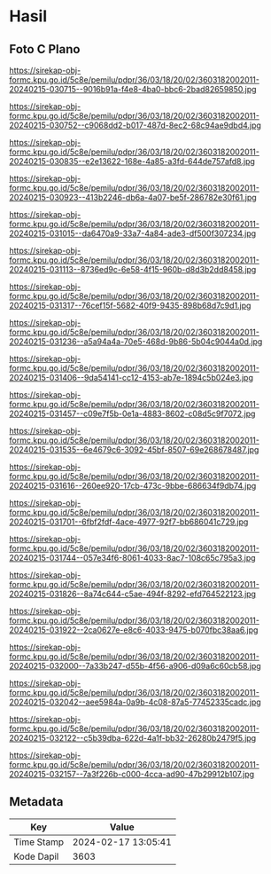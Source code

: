 # Hasil

## Foto C Plano

https://sirekap-obj-formc.kpu.go.id/5c8e/pemilu/pdpr/36/03/18/20/02/3603182002011-20240215-030715--9016b91a-f4e8-4ba0-bbc6-2bad82659850.jpg

https://sirekap-obj-formc.kpu.go.id/5c8e/pemilu/pdpr/36/03/18/20/02/3603182002011-20240215-030752--c9068dd2-b017-487d-8ec2-68c94ae9dbd4.jpg

https://sirekap-obj-formc.kpu.go.id/5c8e/pemilu/pdpr/36/03/18/20/02/3603182002011-20240215-030835--e2e13622-168e-4a85-a3fd-644de757afd8.jpg

https://sirekap-obj-formc.kpu.go.id/5c8e/pemilu/pdpr/36/03/18/20/02/3603182002011-20240215-030923--413b2246-db6a-4a07-be5f-286782e30f61.jpg

https://sirekap-obj-formc.kpu.go.id/5c8e/pemilu/pdpr/36/03/18/20/02/3603182002011-20240215-031015--da6470a9-33a7-4a84-ade3-df500f307234.jpg

https://sirekap-obj-formc.kpu.go.id/5c8e/pemilu/pdpr/36/03/18/20/02/3603182002011-20240215-031113--8736ed9c-6e58-4f15-960b-d8d3b2dd8458.jpg

https://sirekap-obj-formc.kpu.go.id/5c8e/pemilu/pdpr/36/03/18/20/02/3603182002011-20240215-031317--76cef15f-5682-40f9-9435-898b68d7c9d1.jpg

https://sirekap-obj-formc.kpu.go.id/5c8e/pemilu/pdpr/36/03/18/20/02/3603182002011-20240215-031236--a5a94a4a-70e5-468d-9b86-5b04c9044a0d.jpg

https://sirekap-obj-formc.kpu.go.id/5c8e/pemilu/pdpr/36/03/18/20/02/3603182002011-20240215-031406--9da54141-cc12-4153-ab7e-1894c5b024e3.jpg

https://sirekap-obj-formc.kpu.go.id/5c8e/pemilu/pdpr/36/03/18/20/02/3603182002011-20240215-031457--c09e7f5b-0e1a-4883-8602-c08d5c9f7072.jpg

https://sirekap-obj-formc.kpu.go.id/5c8e/pemilu/pdpr/36/03/18/20/02/3603182002011-20240215-031535--6e4679c6-3092-45bf-8507-69e268678487.jpg

https://sirekap-obj-formc.kpu.go.id/5c8e/pemilu/pdpr/36/03/18/20/02/3603182002011-20240215-031616--260ee920-17cb-473c-9bbe-686634f9db74.jpg

https://sirekap-obj-formc.kpu.go.id/5c8e/pemilu/pdpr/36/03/18/20/02/3603182002011-20240215-031701--6fbf2fdf-4ace-4977-92f7-bb686041c729.jpg

https://sirekap-obj-formc.kpu.go.id/5c8e/pemilu/pdpr/36/03/18/20/02/3603182002011-20240215-031744--057e34f6-8061-4033-8ac7-108c65c795a3.jpg

https://sirekap-obj-formc.kpu.go.id/5c8e/pemilu/pdpr/36/03/18/20/02/3603182002011-20240215-031826--8a74c644-c5ae-494f-8292-efd764522123.jpg

https://sirekap-obj-formc.kpu.go.id/5c8e/pemilu/pdpr/36/03/18/20/02/3603182002011-20240215-031922--2ca0627e-e8c6-4033-9475-b070fbc38aa6.jpg

https://sirekap-obj-formc.kpu.go.id/5c8e/pemilu/pdpr/36/03/18/20/02/3603182002011-20240215-032000--7a33b247-d55b-4f56-a906-d09a6c60cb58.jpg

https://sirekap-obj-formc.kpu.go.id/5c8e/pemilu/pdpr/36/03/18/20/02/3603182002011-20240215-032042--aee5984a-0a9b-4c08-87a5-77452335cadc.jpg

https://sirekap-obj-formc.kpu.go.id/5c8e/pemilu/pdpr/36/03/18/20/02/3603182002011-20240215-032122--c5b39dba-622d-4a1f-bb32-26280b2479f5.jpg

https://sirekap-obj-formc.kpu.go.id/5c8e/pemilu/pdpr/36/03/18/20/02/3603182002011-20240215-032157--7a3f226b-c000-4cca-ad90-47b29912b107.jpg


## Metadata

| Key        | Value               |
| ---------- | ------------------- |
| Time Stamp | 2024-02-17 13:05:41 |
| Kode Dapil | 3603                |



